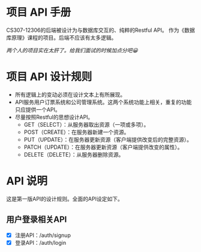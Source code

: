 # 项目 API 手册
CS307-12306的后端被设计为与数据库交互的、纯粹的Restful API。
作为《数据库原理》课程的项目。后端不应该有太多逻辑。

*两个人的项目实在太肝了。给我们面试的时候加点分吧😀️*


# 项目 API 设计规则
- 所有逻辑上的变动必须在设计文本上有所展现。
- API服务用户订票系统和公司管理系统。这两个系统功能上相关，重复的功能只应提供一个API。
- 尽量按照Restful的思想设计API。
    - GET（SELECT）：从服务器取出资源（一项或多项）。
    - POST（CREATE）：在服务器新建一个资源。
    - PUT（UPDATE）：在服务器更新资源（客户端提供改变后的完整资源）。
    - PATCH（UPDATE）：在服务器更新资源（客户端提供改变的属性）。
    - DELETE（DELETE）：从服务器删除资源。

# API 说明
这是第一版API的设计规则。全面的API设定如下。

## 用户登录相关API

- [x] 注册API：/auth/signup
- [x] 登录API：/auth/login
